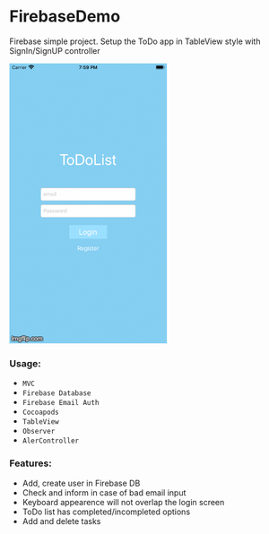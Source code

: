 # FirebaseDemo
Firebase simple project. Setup the ToDo app in TableView style with SignIn/SignUP controller

![FirebaseDemo](./Screenshots.gif "Firebase Demo")


### Usage:
* `MVC`
* `Firebase Database`
* `Firebase Email Auth`
* `Cocoapods`
* `TableView`
* `Observer`
* `AlerController`

 
### Features: 
* Add, create user in Firebase DB
* Check and inform in case of bad email input
* Keyboard appearence will not overlap the login screen
* ToDo list has completed/incompleted options
* Add and delete tasks


